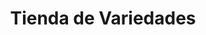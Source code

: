 ---
title: "Tienda de Variedades"
url: /ciudad-satelite/tienda-de-variedades-calle-placido-molina-2/
shop: comodidad
---